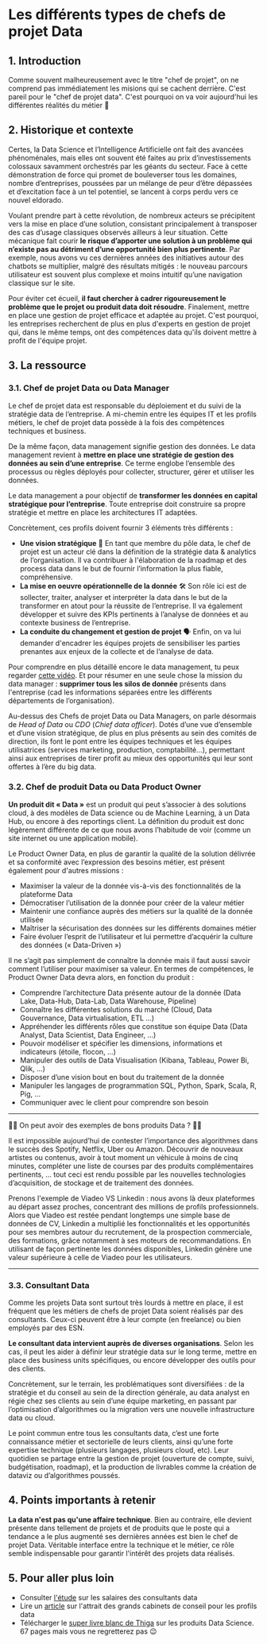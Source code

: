 # Les différents types de chefs de projet Data

## 1. Introduction
Comme souvent malheureusement avec le titre "chef de projet", on ne comprend pas immédiatement les misions qui se cachent derrière. C'est pareil pour le "chef de projet data". C'est pourquoi on va voir aujourd'hui les différentes réalités du métier 💼

## 2. Historique et contexte
Certes, la Data Science et l’Intelligence Artificielle ont fait des avancées phénoménales, mais elles ont souvent été faites au prix d’investissements colossaux savamment orchestrés par les géants du secteur. Face à cette démonstration de force qui promet de bouleverser tous les domaines, nombre d’entreprises, poussées par un mélange de peur d’être dépassées et d’excitation face à un tel potentiel, se lancent à corps perdu vers ce nouvel eldorado.

Voulant prendre part à cette révolution, de nombreux acteurs se précipitent vers la mise en place d’une solution, consistant principalement à transposer des cas d’usage
classiques observés ailleurs à leur situation. Cette mécanique fait courir **le risque d’apporter une solution à un problème qui n’existe pas au détriment d’une opportunité bien plus pertinente**. Par exemple, nous avons vu ces dernières années des initiatives autour des chatbots se multiplier, malgré des résultats mitigés : le nouveau parcours
utilisateur est souvent plus complexe et moins intuitif qu’une navigation classique sur le site.

Pour éviter cet écueil, **il faut chercher à cadrer rigoureusement le problème que le projet ou produit data doit résoudre**. Finalement, mettre en place une gestion de projet efficace et adaptée au projet. C'est pourquoi, les entreprises recherchent de plus en plus d'experts en gestion de projet qui, dans le même temps, ont des compétences data qu'ils doivent mettre à profit de l'équipe projet.

## 3. La ressource

### 3.1. Chef de projet Data ou Data Manager

Le chef de projet data est responsable du déploiement et du suivi de la stratégie data de l’entreprise. A mi-chemin entre les équipes IT et les profils métiers, le chef de projet data possède à la fois des compétences techniques et business. 

De la même façon, data management signifie gestion des données. Le data management revient à **mettre en place une stratégie de gestion des données au sein d’une entreprise**. Ce terme englobe l’ensemble des processus ou règles déployés pour collecter, structurer, gérer et utiliser les données. 

Le data management a pour objectif de **transformer les données en capital stratégique pour l’entreprise**. Toute entreprise doit construire sa propre stratégie et mettre en place les architectures IT adaptées. 

Concrètement, ces profils doivent fournir 3 éléments très différents :   
- **Une vision stratégique** 🔮 En tant que membre du pôle data, le chef de projet est un acteur clé dans la définition de la stratégie data & analytics de l’organisation. Il va contribuer à l'élaboration de la roadmap et des process data dans le but de fournir l’information la plus fiable, compréhensive.
- **La mise en oeuvre opérationnelle de la donnée** 🛠 Son rôle ici est de sollecter, traiter, analyser et interpréter la data dans le but de la transformer en atout pour la réussite de l’entreprise. Il va également développer et suivre des KPIs pertinents à l’analyse de données et au contexte business de l’entreprise.
- **La conduite du changement et gestion de projet** 🗣 Enfin, on va lui demander d'encadrer les équipes projets de sensibiliser les parties prenantes aux enjeux de la collecte et de l’analyse de data.

Pour comprendre en plus détaillé encore le data management, tu peux regarder [cette vidéo](https://www.youtube.com/watch?v=5xw_OjVx5gQ). Et pour résumer en une seule chose la mission du data manager : **supprimer tous les silos de donnée** présents dans l'entreprise (cad les informations séparées entre les différents départements de l’organisation).

Au-dessus des Chefs de projet Data ou Data Managers, on parle désormais de *Head of Data* ou *CDO* (*Chief data officer*). Dotés d’une vue d’ensemble et d’une vision stratégique, de plus en plus présents au sein des comités de direction, ils font le pont entre les équipes techniques et les équipes utilisatrices (services marketing, production, comptabilité...), permettant ainsi aux entreprises de tirer profit au mieux des opportunités qui leur sont offertes à l’ère du big data. 


### 3.2. Chef de produit Data ou Data Product Owner

**Un produit dit « Data »** est un produit qui peut s’associer à des solutions cloud, à des modèles de Data science ou de Machine Learning, à un Data Hub, ou encore à des reportings client. La définition du produit est donc légèrement différente de ce que nous avons l’habitude de voir (comme un site internet ou une application mobile).

Le Product Owner Data, en plus de garantir la qualité de la solution délivrée et sa conformité avec l’expression des besoins métier, est présent également pour d'autres missions :
- Maximiser la valeur de la donnée vis-à-vis des fonctionnalités de la plateforme Data
- Démocratiser l’utilisation de la donnée pour créer de la valeur métier
- Maintenir une confiance auprès des métiers sur la qualité de la donnée utilisée
- Maîtriser la sécurisation des données sur les différents domaines métier
- Faire évoluer l’esprit de l’utilisateur et lui permettre d’acquérir la culture des données  (« Data-Driven »)

Il ne s’agit pas simplement de connaître la donnée mais il faut aussi savoir comment l’utiliser pour maximiser sa valeur. En termes de compétences, le Product Owner Data devra alors, en fonction du produit :
- Comprendre l’architecture Data présente autour de la donnée (Data Lake, Data-Hub, Data-Lab, Data Warehouse, Pipeline)
- Connaître les différentes solutions du marché (Cloud, Data Gouvernance, Data virtualisation, ETL …)
- Appréhender les différents rôles que constitue son équipe Data (Data Analyst, Data Scientist, Data Engineer, …)
- Pouvoir modéliser et spécifier les dimensions, informations et indicateurs (étoile, flocon, …)
- Manipuler des outils de Data Visualisation (Kibana, Tableau, Power Bi, Qlik, …)
- Disposer d’une vision bout en bout du traitement de la donnée
- Manipuler les langages de programmation SQL, Python, Spark, Scala, R, Pig, …
- Communiquer avec le client pour comprendre son besoin

___ 

👻👻 On peut avoir des exemples de bons produits Data ? 👻👻

Il est impossible aujourd’hui de contester l’importance des algorithmes dans le succès des Spotify, Netflix, Uber ou Amazon. Découvrir de nouveaux artistes ou contenus, avoir à tout moment un véhicule à moins de cinq minutes, compléter une liste de courses par des produits complémentaires pertinents, … tout ceci est rendu possible par les nouvelles technologies d’acquisition, de stockage et de traitement des données.

Prenons l'exemple de Viadeo VS Linkedin : nous avons là deux plateformes au départ assez proches, concentrant des millions de profils professionnels. Alors que Viadeo est restée pendant longtemps une simple base de données de CV, Linkedin a multiplié les fonctionnalités et les opportunités pour ses membres autour du recrutement, de la prospection commerciale, des formations, grâce notamment à ses moteurs de recommandations. En utilisant de façon pertinente les données disponibles, Linkedin génère une valeur supérieure à celle de Viadeo pour les utilisateurs.

___

### 3.3. Consultant Data

Comme les projets Data sont surtout très lourds à mettre en place, il est fréquent que les métiers de chefs de projet Data soient réalisés par des consultants. Ceux-ci peuvent être à leur compte (en freelance) ou bien employés par des ESN.

**Le consultant data intervient auprès de diverses organisations**. Selon les cas, il peut les aider à définir leur stratégie data sur le long terme, mettre en place des business units spécifiques, ou encore développer des outils pour des clients.

Concrètement, sur le terrain, les problématiques sont diversifiées : de la stratégie et du conseil au sein de la direction générale, au data analyst en régie chez ses clients au sein d’une équipe marketing, en passant par l’optimisation d’algorithmes ou la migration vers une nouvelle infrastructure data ou cloud.

Le point commun entre tous les consultants data, c’est une forte connaissance métier et sectorielle de leurs clients, ainsi qu’une forte expertise technique (plusieurs langages, plusieurs cloud, etc). Leur quotidien se partage entre la gestion de projet (ouverture de compte, suivi, budgétisation, roadmap), et la production de livrables comme la création de dataviz ou d’algorithmes poussés.


## 4. Points importants à retenir
**La data n'est pas qu'une affaire technique**. Bien au contraire, elle devient présente dans tellement de projets et de produits que le poste qui a tendance a le plus augmenté ses dernières années est bien le chef de projet Data. Véritable interface entre la technique et le métier, ce rôle semble indispensable pour garantir l'intérêt des projets data réalisés. 

## 5. Pour aller plus loin
- Consulter [l'étude](https://datarecrutement.fr/actualites/metiers/le-salaire-du-consultant-data/) sur les salaires des consultants data
- Lire un [article](https://www.consultor.fr/devenir-consultant/actualite-du-conseil/6418-ruee-des-data-scientists-dans-le-conseil-le-vrai-du-faux.html) sur l'attrait des grands cabinets de conseil pour les profils data
- Télécharger le [super livre blanc de Thiga](https://www.thiga.co/fr/livre-produits-data-science) sur les produits Data Science. 67 pages mais vous ne regretterez pas 😉
